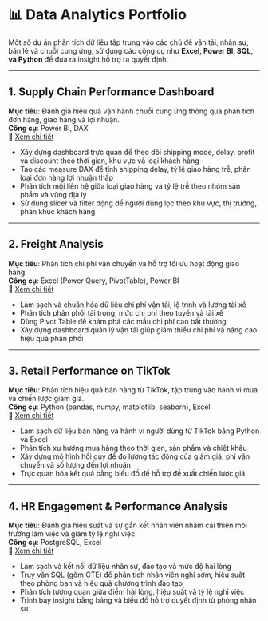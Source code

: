 # 📊 Data Analytics Portfolio

Một số dự án phân tích dữ liệu tập trung vào các chủ đề vận tải, nhân sự, bán lẻ và chuỗi cung ứng, sử dụng các công cụ như **Excel, Power BI, SQL, và Python** để đưa ra insight hỗ trợ ra quyết định.

---

## 1. Supply Chain Performance Dashboard  
**Mục tiêu**: Đánh giá hiệu quả vận hành chuỗi cung ứng thông qua phân tích đơn hàng, giao hàng và lợi nhuận.  
**Công cụ**: Power BI, DAX  
🔗 [Xem chi tiết](https://github.com/thaitranvenn/data-analytics-portfolio/tree/main/Supply%20Chain%20and%20Freight%20Analytics%20Dashboard)

- Xây dựng dashboard trực quan để theo dõi shipping mode, delay, profit và discount theo thời gian, khu vực và loại khách hàng  
- Tạo các measure DAX để tính shipping delay, tỷ lệ giao hàng trễ, phân loại đơn hàng lợi nhuận thấp  
- Phân tích mối liên hệ giữa loại giao hàng và tỷ lệ trễ theo nhóm sản phẩm và vùng địa lý  
- Sử dụng slicer và filter động để người dùng lọc theo khu vực, thị trường, phân khúc khách hàng  

---

## 2. Freight Analysis  
**Mục tiêu**: Phân tích chi phí vận chuyển và hỗ trợ tối ưu hoạt động giao hàng.  
**Công cụ**: Excel (Power Query, PivotTable), Power BI  
🔗 [Xem chi tiết]([./freight-analysis](https://github.com/thaitranvenn/data-analytics-portfolio/tree/main/Supply%20Chain%20Performance%20Dashboard))

- Làm sạch và chuẩn hóa dữ liệu chi phí vận tải, lộ trình và lương tài xế  
- Phân tích phân phối tải trọng, mức chi phí theo tuyến và tài xế  
- Dùng Pivot Table để khám phá các mẫu chi phí cao bất thường  
- Xây dựng dashboard quản lý vận tải giúp giảm thiểu chi phí và nâng cao hiệu quả phân phối  

---

## 3. Retail Performance on TikTok  
**Mục tiêu**: Phân tích hiệu quả bán hàng từ TikTok, tập trung vào hành vi mua và chiến lược giảm giá.  
**Công cụ**: Python (pandas, numpy, matplotlib, seaborn), Excel  
🔗 [Xem chi tiết](./retail-performance-tiktok)

- Làm sạch dữ liệu bán hàng và hành vi người dùng từ TikTok bằng Python và Excel  
- Phân tích xu hướng mua hàng theo thời gian, sản phẩm và chiết khấu  
- Xây dựng mô hình hồi quy để đo lường tác động của giảm giá, phí vận chuyển và số lượng đến lợi nhuận  
- Trực quan hóa kết quả bằng biểu đồ để hỗ trợ đề xuất chiến lược giá  

---

## 4. HR Engagement & Performance Analysis  
**Mục tiêu**: Đánh giá hiệu suất và sự gắn kết nhân viên nhằm cải thiện môi trường làm việc và giảm tỷ lệ nghỉ việc.  
**Công cụ**: PostgreSQL, Excel  
🔗 [Xem chi tiết](./hr-performance-analysis)

- Làm sạch và kết nối dữ liệu nhân sự, đào tạo và mức độ hài lòng  
- Truy vấn SQL (gồm CTE) để phân tích nhân viên nghỉ sớm, hiệu suất theo phòng ban và hiệu quả chương trình đào tạo  
- Phân tích tương quan giữa điểm hài lòng, hiệu suất và tỷ lệ nghỉ việc  
- Trình bày insight bằng bảng và biểu đồ hỗ trợ quyết định từ phòng nhân sự  
